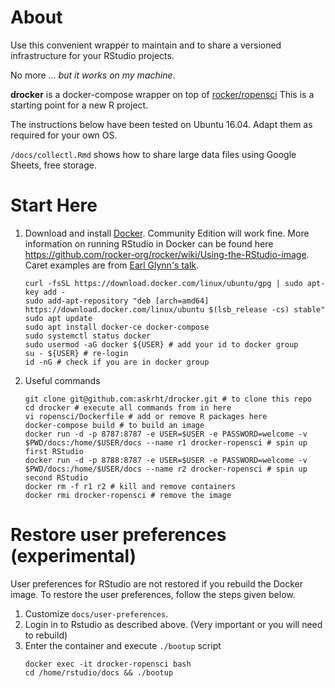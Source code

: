 # About

Use this convenient wrapper to maintain and to share a versioned infrastructure for your RStudio projects.

No more *... but it works on my machine*.

**drocker** is a docker-compose wrapper on top of [rocker/ropensci](https://github.com/rocker-org/ropensci) This is a starting point for a new R project.

The instructions below have been tested on Ubuntu 16.04. Adapt them as required for your own OS.

`/docs/collectl.Rmd` shows how to share large data files using Google Sheets, free storage.

# Start Here

1. Download and install [Docker](https://www.docker.com/get-docker). Community Edition will work fine. More information on running RStudio in Docker can be found here  https://github.com/rocker-org/rocker/wiki/Using-the-RStudio-image. Caret examples are from [Earl Glynn's talk](https://github.com/EarlGlynn/kc-r-users-caret-2017).
    ```
    curl -fsSL https://download.docker.com/linux/ubuntu/gpg | sudo apt-key add -
    sudo add-apt-repository "deb [arch=amd64] https://download.docker.com/linux/ubuntu $(lsb_release -cs) stable"
    sudo apt update
    sudo apt install docker-ce docker-compose
    sudo systemctl status docker
    sudo usermod -aG docker ${USER} # add your id to docker group
    su - ${USER} # re-login
    id -nG # check if you are in docker group
    ```

1. Useful commands
    ```
    git clone git@github.com:askrht/drocker.git # to clone this repo
    cd drocker # execute all commands from in here
    vi ropensci/Dockerfile # add or remove R packages here
    docker-compose build # to build an image
    docker run -d -p 8787:8787 -e USER=$USER -e PASSWORD=welcome -v $PWD/docs:/home/$USER/docs --name r1 drocker-ropensci # spin up first RStudio
    docker run -d -p 8788:8787 -e USER=$USER -e PASSWORD=welcome -v $PWD/docs:/home/$USER/docs --name r2 drocker-ropensci # spin up second RStudio
    docker rm -f r1 r2 # kill and remove containers
    docker rmi drocker-ropensci # remove the image
    ```

# Restore user preferences (experimental)
User preferences for RStudio are not restored if you rebuild the Docker image. To restore the user preferences, follow the steps given below.
1. Customize `docs/user-preferences`.
1. Login in to Rstudio as described above. (Very important or you will need to rebuild)
1. Enter the container and execute `./bootup` script
    ```
    docker exec -it drocker-ropensci bash
    cd /home/rstudio/docs && ./bootup
    ```

